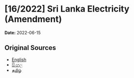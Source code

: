 # [16/2022] Sri Lanka Electricity (Amendment)

**Date:** 2022-06-15

## Original Sources

- [English](https://documents.gov.lk/view/acts/2022/6/16-2022_E.pdf)
- [සිංහල](https://documents.gov.lk/view/acts/2022/6/16-2022_S.pdf)
- [தமிழ்](https://documents.gov.lk/view/acts/2022/6/16-2022_T.pdf)

